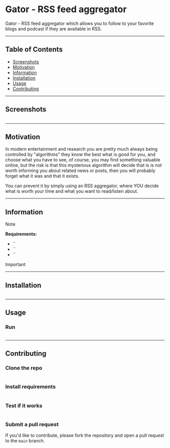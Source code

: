 # Gator - RSS feed aggregator

Gator - RSS feed aggregator which allows you to follow to your favorite blogs and podcast if they are available in RSS.

---

## Table of Contents

- [Screenshots](#screenshots)
- [Motivation](#motivation)
- [Information](#information)
- [Installation](#installation)
- [Usage](#usage)
- [Contributing](#contributing)

---

## Screenshots

![]()

---

## Motivation

In modern entertainment and research you are pretty much always being controlled by "algorithms" they know the best what is good for you, and choose what you have to see, of course, you may find something valuable online, but the risk is that this mysterious algorithm will decide that is is not worth informing you about related news or posts, then you will probably forget what it was and that it exists.

You can prevent it by simply using an RSS aggregator, where YOU decide what is worth your time and what you want to read/listen about.

---

## Information

> [!NOTE]
> **Requirements:**
> - ``
> - ``
> - ``

> [!IMPORTANT]
> 

---

## Installation

```bash
```

---

## Usage

### Run
```bash
```

---

## Contributing

### Clone the repo

```bash
```

### Install requirements

```bash
```

### Test if it works

```bash
```

### Submit a pull request

If you'd like to contribute, please fork the repository and open a pull request to the `main` branch.

